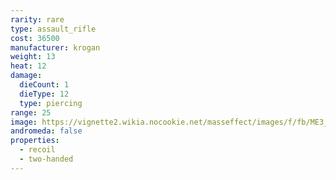 ```yaml
---
rarity: rare
type: assault_rifle
cost: 36500
manufacturer: krogan
weight: 13
heat: 12
damage:
  dieCount: 1
  dieType: 12
  type: piercing
range: 25
image: https://vignette2.wikia.nocookie.net/masseffect/images/f/fb/ME3_Striker_Assault_Rifle.png/revision/latest?cb=20120411201310
andromeda: false
properties:
  - recoil
  - two-handed
---
```

